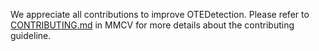 We appreciate all contributions to improve OTEDetection. Please refer to [CONTRIBUTING.md](https://github.com/open-mmlab/mmcv/blob/master/CONTRIBUTING.md) in MMCV for more details about the contributing guideline.
